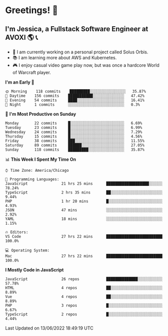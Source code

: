 # Greetings! 🧠

## I'm Jessica, a Fullstack Software Engineer at AVOXI 🌎 📞

- 🌟 I am currently working on a personal project called Solus Orbis.
- 📚 I am learning more about AWS and Kubernetes.
- 🎮 I enjoy casual video game play now, but was once a hardcore World of Warcraft player.

<!--START_SECTION:waka-->
**I'm an Early 🐤** 

```text
🌞 Morning    118 commits    █████████░░░░░░░░░░░░░░░░   35.87% 
🌆 Daytime    156 commits    ███████████░░░░░░░░░░░░░░   47.42% 
🌃 Evening    54 commits     ████░░░░░░░░░░░░░░░░░░░░░   16.41% 
🌙 Night      1 commits      ░░░░░░░░░░░░░░░░░░░░░░░░░   0.3%

```
📅 **I'm Most Productive on Sunday** 

```text
Monday       22 commits     █░░░░░░░░░░░░░░░░░░░░░░░░   6.69% 
Tuesday      23 commits     █░░░░░░░░░░░░░░░░░░░░░░░░   6.99% 
Wednesday    24 commits     █░░░░░░░░░░░░░░░░░░░░░░░░   7.29% 
Thursday     15 commits     █░░░░░░░░░░░░░░░░░░░░░░░░   4.56% 
Friday       38 commits     ███░░░░░░░░░░░░░░░░░░░░░░   11.55% 
Saturday     89 commits     ██████░░░░░░░░░░░░░░░░░░░   27.05% 
Sunday       118 commits    █████████░░░░░░░░░░░░░░░░   35.87%

```


📊 **This Week I Spent My Time On** 

```text
⌚︎ Time Zone: America/Chicago

💬 Programming Languages: 
JavaScript               21 hrs 25 mins      ███████████████████░░░░░░   78.24% 
TypeScript               2 hrs 35 mins       ██░░░░░░░░░░░░░░░░░░░░░░░   9.44% 
PHP                      1 hr 20 mins        █░░░░░░░░░░░░░░░░░░░░░░░░   4.93% 
JSON                     47 mins             ░░░░░░░░░░░░░░░░░░░░░░░░░   2.92% 
YAML                     18 mins             ░░░░░░░░░░░░░░░░░░░░░░░░░   1.15%

🔥 Editors: 
VS Code                  27 hrs 22 mins      █████████████████████████   100.0%

💻 Operating System: 
Mac                      27 hrs 22 mins      █████████████████████████   100.0%

```

**I Mostly Code in JavaScript** 

```text
JavaScript               26 repos            ██████████████░░░░░░░░░░░   57.78% 
HTML                     4 repos             ██░░░░░░░░░░░░░░░░░░░░░░░   8.89% 
Vue                      4 repos             ██░░░░░░░░░░░░░░░░░░░░░░░   8.89% 
PHP                      3 repos             █░░░░░░░░░░░░░░░░░░░░░░░░   6.67% 
TypeScript               2 repos             █░░░░░░░░░░░░░░░░░░░░░░░░   4.44%

```



 Last Updated on 13/06/2022 18:49:19 UTC
<!--END_SECTION:waka-->

<!--
**jessikuh/jessikuh** is a ✨ _special_ ✨ repository because its `README.md` (this file) appears on your GitHub profile.

Here are some ideas to get you started:

- 🔭 I’m currently working on ...
- 🌱 I’m currently learning ...
- 👯 I’m looking to collaborate on ...
- 🤔 I’m looking for help with ...
- 💬 Ask me about ...
- 📫 How to reach me: ...
- 😄 Pronouns: ...
- ⚡ Fun fact: ...
-->
